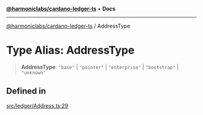 [**@harmoniclabs/cardano-ledger-ts**](../README.md) • **Docs**

***

[@harmoniclabs/cardano-ledger-ts](../globals.md) / AddressType

# Type Alias: AddressType

> **AddressType**: `"base"` \| `"pointer"` \| `"enterprise"` \| `"bootstrap"` \| `"unknown"`

## Defined in

[src/ledger/Address.ts:29](https://github.com/HarmonicLabs/cardano-ledger-ts/blob/94dd590ffe94133126b0d8d49920fc7b002e1975/src/ledger/Address.ts#L29)

